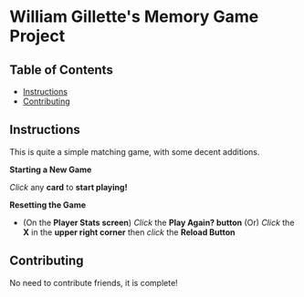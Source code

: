 # William Gillette's Memory Game Project

## Table of Contents

* [Instructions](#instructions)
* [Contributing](#contributing)

## Instructions

This is quite a simple matching game, with some decent additions.

**Starting a New Game**

_Click_ any **card** to **start playing!**

**Resetting the Game**

* (On the **Player Stats screen**) _Click_ the **Play Again? button**
(Or) _Click_ the **X** in the **upper right corner** then _click_ the **Reload Button**

## Contributing

No need to contribute friends, it is complete!
